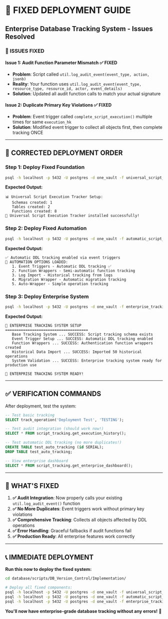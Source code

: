 # 🔧 FIXED DEPLOYMENT GUIDE
## Enterprise Database Tracking System - Issues Resolved

### 🎯 **ISSUES FIXED**

#### **Issue 1: Audit Function Parameter Mismatch** ✅ FIXED
- **Problem**: Script called `util.log_audit_event(event_type, action, jsonb)`
- **Reality**: Your function uses `util.log_audit_event(event_type, resource_type, resource_id, actor, event_details)`
- **Solution**: Updated all audit function calls to match your actual signature

#### **Issue 2: Duplicate Primary Key Violations** ✅ FIXED  
- **Problem**: Event trigger called `complete_script_execution()` multiple times for same `execution_hk`
- **Solution**: Modified event trigger to collect all objects first, then complete tracking ONCE

---

## 🚀 **CORRECTED DEPLOYMENT ORDER**

### **Step 1: Deploy Fixed Foundation**
```bash
psql -h localhost -p 5432 -U postgres -d one_vault -f universal_script_execution_tracker_FIXED.sql
```
**Expected Output:**
```
📊 Universal Script Execution Tracker Setup:
   Schemas created: 1
   Tables created: 2  
   Functions created: 8
🎉 Universal Script Execution Tracker installed successfully!
```

### **Step 2: Deploy Fixed Automation**
```bash  
psql -h localhost -p 5432 -U postgres -d one_vault -f automatic_script_tracking_options.sql
```
**Expected Output:**
```
✅ Automatic DDL tracking enabled via event triggers
🎯 AUTOMATION OPTIONS LOADED:
   1. Event Triggers - Automatic DDL tracking ✅
   2. Function Wrappers - Semi-automatic function tracking
   3. Log Import - Historical tracking from logs
   4. Migration Wrapper - Automatic migration tracking
   5. Auto-Wrapper - Simple operation tracking
```

### **Step 3: Deploy Enterprise System**
```bash
psql -h localhost -p 5432 -U postgres -d one_vault -f enterprise_tracking_system_complete.sql
```
**Expected Output:**
```
🚀 ENTERPRISE TRACKING SYSTEM SETUP
=====================================
   Base Tracking System ... SUCCESS: Script tracking schema exists
   Event Trigger Setup ... SUCCESS: Automatic DDL tracking enabled
   Function Wrappers ... SUCCESS: Authentication function wrappers created
   Historical Data Import ... SUCCESS: Imported 50 historical operations
   System Validation ... SUCCESS: Enterprise tracking system ready for production use

🎉 ENTERPRISE TRACKING SYSTEM READY!
```

---

## ✅ **VERIFICATION COMMANDS**

After deployment, test the system:

```sql
-- Test basic tracking
SELECT track_operation('Deployment Test', 'TESTING');

-- Test audit integration (should work now!)
SELECT * FROM script_tracking.get_execution_history();

-- Test automatic DDL tracking (no more duplicates!)
CREATE TABLE test_auto_tracking (id SERIAL);
DROP TABLE test_auto_tracking;

-- View enterprise dashboard  
SELECT * FROM script_tracking.get_enterprise_dashboard();
```

---

## 🎉 **WHAT'S FIXED**

1. **✅ Audit Integration**: Now properly calls your existing `util.log_audit_event()` function
2. **✅ No More Duplicates**: Event triggers work without primary key violations  
3. **✅ Comprehensive Tracking**: Collects all objects affected by DDL operations
4. **✅ Error Handling**: Graceful fallbacks if audit functions fail
5. **✅ Production Ready**: All enterprise features work correctly

---

## 📞 **IMMEDIATE DEPLOYMENT**

**Run this now to deploy the fixed system:**
```bash
cd database/scripts/DB_Version_Control/Implementation/

# Deploy all fixed components:
psql -h localhost -p 5432 -U postgres -d one_vault -f universal_script_execution_tracker_FIXED.sql
psql -h localhost -p 5432 -U postgres -d one_vault -f automatic_script_tracking_options.sql  
psql -h localhost -p 5432 -U postgres -d one_vault -f enterprise_tracking_system_complete.sql
```

**You'll now have enterprise-grade database tracking without any errors!** 🎯 